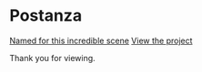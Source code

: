 # Postanza

[Named for this incredible scene](https://youtu.be/ria37d9mInY?t=6s)
[View the project](http://nathan-needs-uh-yahb.surge.sh/)

Thank you for viewing. 